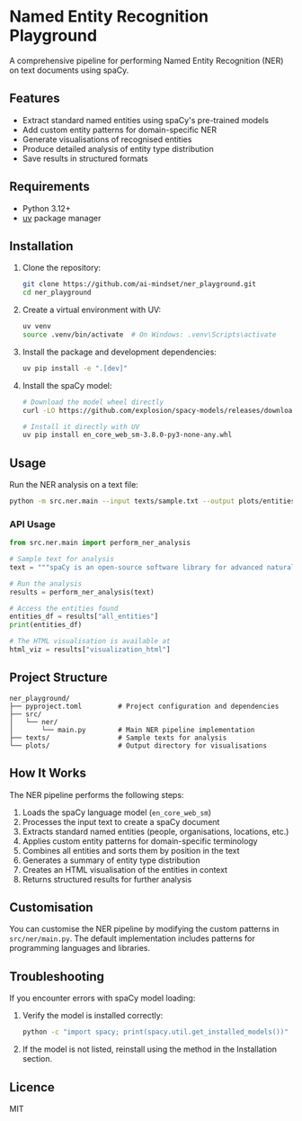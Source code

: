 # Named Entity Recognition Playground 

A comprehensive pipeline for performing Named Entity Recognition (NER) on text documents using spaCy.

## Features

- Extract standard named entities using spaCy's pre-trained models
- Add custom entity patterns for domain-specific NER
- Generate visualisations of recognised entities
- Produce detailed analysis of entity type distribution
- Save results in structured formats

## Requirements

- Python 3.12+
- [uv](https://docs.astral.sh/uv/) package manager

## Installation

1. Clone the repository:
   ```bash
   git clone https://github.com/ai-mindset/ner_playground.git
   cd ner_playground 
   ```

2. Create a virtual environment with UV:
   ```bash
   uv venv
   source .venv/bin/activate  # On Windows: .venv\Scripts\activate
   ```

3. Install the package and development dependencies:
   ```bash
   uv pip install -e ".[dev]"
   ```

4. Install the spaCy model:
   ```bash
   # Download the model wheel directly
   curl -LO https://github.com/explosion/spacy-models/releases/download/en_core_web_sm-3.8.0/en_core_web_sm-3.8.0-py3-none-any.whl

   # Install it directly with UV
   uv pip install en_core_web_sm-3.8.0-py3-none-any.whl
   ```

## Usage

Run the NER analysis on a text file:

```bash
python -m src.ner.main --input texts/sample.txt --output plots/entities.html
```

### API Usage

```python
from src.ner.main import perform_ner_analysis

# Sample text for analysis
text = """spaCy is an open-source software library for advanced natural language processing, written in Python and Cython. The main developers are Matthew Honnibal and Ines Montani."""

# Run the analysis
results = perform_ner_analysis(text)

# Access the entities found
entities_df = results["all_entities"]
print(entities_df)

# The HTML visualisation is available at
html_viz = results["visualization_html"]
```

## Project Structure

```
ner_playground/
├── pyproject.toml         # Project configuration and dependencies
├── src/
│   └── ner/
│       └── main.py        # Main NER pipeline implementation
├── texts/                 # Sample texts for analysis
└── plots/                 # Output directory for visualisations
```

## How It Works

The NER pipeline performs the following steps:

1. Loads the spaCy language model (`en_core_web_sm`)
2. Processes the input text to create a spaCy document
3. Extracts standard named entities (people, organisations, locations, etc.)
4. Applies custom entity patterns for domain-specific terminology
5. Combines all entities and sorts them by position in the text
6. Generates a summary of entity type distribution
7. Creates an HTML visualisation of the entities in context
8. Returns structured results for further analysis

## Customisation

You can customise the NER pipeline by modifying the custom patterns in `src/ner/main.py`. The default implementation includes patterns for programming languages and libraries.

## Troubleshooting

If you encounter errors with spaCy model loading:

1. Verify the model is installed correctly:
   ```bash
   python -c "import spacy; print(spacy.util.get_installed_models())"
   ```

2. If the model is not listed, reinstall using the method in the Installation section.

## Licence

MIT 
